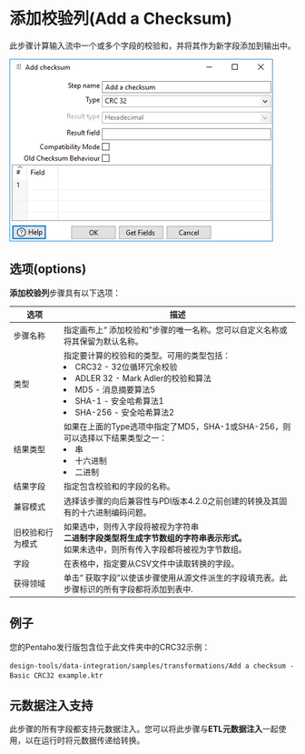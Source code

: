 # 添加校验列(Add a Checksum)

此步骤计算输入流中一个或多个字段的校验和，并将其作为新字段添加到输出中。

![](./image/PDI_TransStep_Dialog_AddChecksum.png)

## 选项(options)

**添加校验列**步骤具有以下选项：

| 选项 | 描述 |
| --- | --- |
| 步骤名称 | 指定画布上“ 添加校验和”步骤的唯一名称。您可以自定义名称或将其保留为默认名称。 |
| 类型 | 指定要计算的校验和的类型。可用的类型包括： <li>CRC32 - 32位循环冗余校验</li> <li>ADLER 32 - Mark Adler的校验和算法</li><li>MD5 - 消息摘要算法5</li><li>SHA-1 - 安全哈希算法1</li><li>SHA-256 - 安全哈希算法2</li> |
| 结果类型 | 如果在上面的Type选项中指定了MD5，SHA-1或SHA-256，则可以选择以下结果类型之一：<li>串</li><li>十六进制</li><li>二进制</li> |
| 结果字段 | 指定包含校验和的字段的名称。 |
| 兼容模式 | 选择该步骤的向后兼容性与PDI版本4.2.0之前创建的转换及其固有的十六进制编码问题。|
| 旧校验和行为模式 | 如果选中，则传入字段将被视为字符串 <br/>**二进制字段类型将生成字节数组的字符串表示形式。**<br/>如果未选中，则所有传入字段都将被视为字节数组。 |
| 字段 | 在表格中，指定要从CSV文件中读取转换的字段。|
| 获得领域 | 单击“  获取字段”以使该步骤使用从源文件派生的字段填充表。此步骤标识的所有字段都将添加到表中. |

## 例子

您的Pentaho发行版包含位于此文件夹中的CRC32示例：

```design-tools/data-integration/samples/transformations/Add a checksum - Basic CRC32 example.ktr```

## 元数据注入支持

此步骤的所有字段都支持元数据注入。您可以将此步骤与**ETL元数据注入**一起使用，以在运行时将元数据传递给转换。
